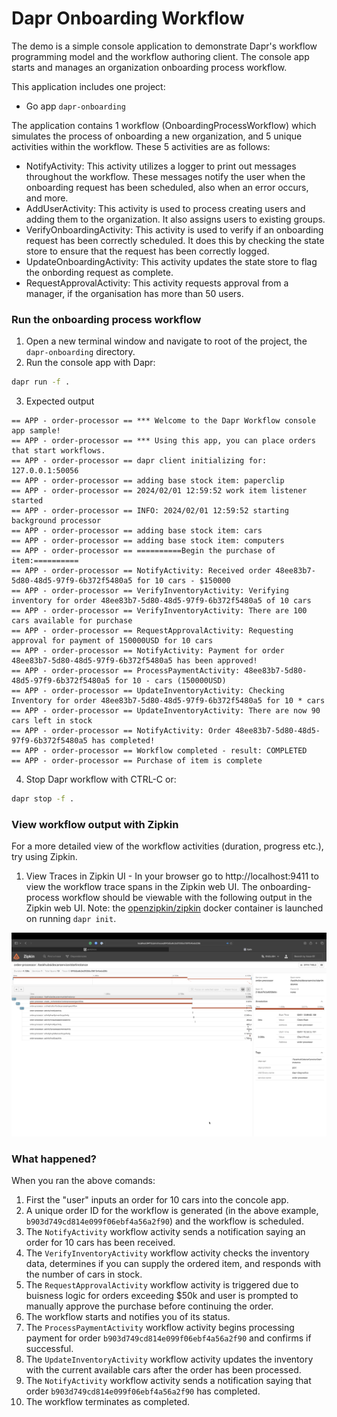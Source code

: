 # Dapr Onboarding Workflow

The demo is a simple console application to demonstrate Dapr's workflow programming model and the workflow authoring client. The console app 
starts and manages an organization onboarding process workflow.

This application includes one project:

- Go app `dapr-onboarding` 

The application contains 1 workflow (OnboardingProcessWorkflow) which simulates the process of onboarding a new organization, and 5 unique activities within the workflow. These 5 activities are as follows:

- NotifyActivity: This activity utilizes a logger to print out messages throughout the workflow. These messages notify the user when the onboarding request has been scheduled, also when an error occurs, and more.
- AddUserActivity: This activity is used to process creating users and adding them to the organization. It also assigns users to existing groups.
- VerifyOnboardingActivity: This activity is used to verify if an onboarding request has been correctly scheduled. It does this by checking the state store to ensure that the request has been correctly logged.
- UpdateOnboardingActivity: This activity updates the state store to flag the onbording request as complete.
- RequestApprovalActivity: This activity requests approval from a manager, if the organisation has more than 50 users.

### Run the onboarding process workflow

1. Open a new terminal window and navigate to root of the project, the  `dapr-onboarding` directory.
2. Run the console app with Dapr: 
<!-- STEP
name: Running this example
expected_stdout_lines:
  - "for 10 cars - $150000"
  - "There are 100 cars available for purchase"
  - "Requesting approval for payment of 150000USD for 10 cars"
  - "has been approved!"
  - "There are now 90 cars left in stock"
  - "Workflow completed - result: COMPLETED"
output_match_mode: substring
background: true
timeout_seconds: 120
sleep: 30
-->

```sh
dapr run -f .
```

3. Expected output

```
== APP - order-processor == *** Welcome to the Dapr Workflow console app sample!
== APP - order-processor == *** Using this app, you can place orders that start workflows.
== APP - order-processor == dapr client initializing for: 127.0.0.1:50056
== APP - order-processor == adding base stock item: paperclip
== APP - order-processor == 2024/02/01 12:59:52 work item listener started
== APP - order-processor == INFO: 2024/02/01 12:59:52 starting background processor
== APP - order-processor == adding base stock item: cars
== APP - order-processor == adding base stock item: computers
== APP - order-processor == ==========Begin the purchase of item:==========
== APP - order-processor == NotifyActivity: Received order 48ee83b7-5d80-48d5-97f9-6b372f5480a5 for 10 cars - $150000
== APP - order-processor == VerifyInventoryActivity: Verifying inventory for order 48ee83b7-5d80-48d5-97f9-6b372f5480a5 of 10 cars
== APP - order-processor == VerifyInventoryActivity: There are 100 cars available for purchase
== APP - order-processor == RequestApprovalActivity: Requesting approval for payment of 150000USD for 10 cars
== APP - order-processor == NotifyActivity: Payment for order 48ee83b7-5d80-48d5-97f9-6b372f5480a5 has been approved!
== APP - order-processor == ProcessPaymentActivity: 48ee83b7-5d80-48d5-97f9-6b372f5480a5 for 10 - cars (150000USD)
== APP - order-processor == UpdateInventoryActivity: Checking Inventory for order 48ee83b7-5d80-48d5-97f9-6b372f5480a5 for 10 * cars
== APP - order-processor == UpdateInventoryActivity: There are now 90 cars left in stock
== APP - order-processor == NotifyActivity: Order 48ee83b7-5d80-48d5-97f9-6b372f5480a5 has completed!
== APP - order-processor == Workflow completed - result: COMPLETED
== APP - order-processor == Purchase of item is complete
```

4. Stop Dapr workflow with CTRL-C or:
<!-- END_STEP -->

```sh
dapr stop -f .
```



### View workflow output with Zipkin

For a more detailed view of the workflow activities (duration, progress etc.), try using Zipkin.

1. View Traces in Zipkin UI - In your browser go to http://localhost:9411 to view the workflow trace spans in the Zipkin web UI. The onboarding-process workflow should be viewable with the following output in the Zipkin web UI. Note: the [openzipkin/zipkin](https://hub.docker.com/r/openzipkin/zipkin/) docker container is 
launched on running `dapr init`.

<img src="img/workflow-trace-spans-zipkin.png">

### What happened? 

When you ran the above comands:

1. First the "user" inputs an order for 10 cars into the concole app.
2. A unique order ID for the workflow is generated (in the above example, `b903d749cd814e099f06ebf4a56a2f90`) and the workflow is scheduled.
3. The `NotifyActivity` workflow activity sends a notification saying an order for 10 cars has been received.
4. The `VerifyInventoryActivity` workflow activity checks the inventory data, determines if you can supply the ordered item, and responds with the number of cars 
in stock.
5. The `RequestApprovalActivity` workflow activity is triggered due to buisness logic for orders exceeding $50k and user is prompted to manually approve the 
purchase before continuing the order. 
6. The workflow starts and notifies you of its status.
7. The `ProcessPaymentActivity` workflow activity begins processing payment for order `b903d749cd814e099f06ebf4a56a2f90` and confirms if successful.
8. The `UpdateInventoryActivity` workflow activity updates the inventory with the current available cars after the order has been processed.
9. The `NotifyActivity` workflow activity sends a notification saying that order `b903d749cd814e099f06ebf4a56a2f90` has completed.
10. The workflow terminates as completed.







